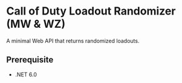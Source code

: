 # Call of Duty Loadout Randomizer (MW & WZ)

A minimal Web API that returns randomized loadouts.

## Prerequisite

- .NET 6.0
